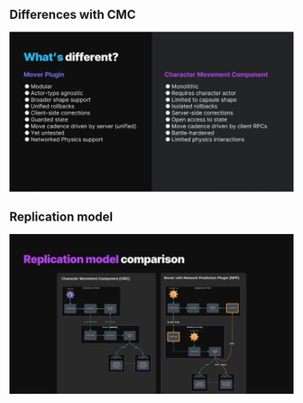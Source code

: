 ## Differences with CMC

![](Media/Pasted%20image%2020241003015513.png)

## Replication model

![](Media/Pasted%20image%2020241003015533.png)